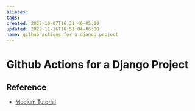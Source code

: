 ```yaml
---
aliases: 
tags: 
created: 2022-10-07T16:31:46-05:00
updated: 2022-11-16T16:51:04-06:00
name: github actions for a django project
---
```

# Github Actions for a Django Project

## Reference
- [Medium Tutorial](https://medium.com/intelligentmachines/github-actions-end-to-end-ci-cd-pipeline-for-django-5d48d6f00abf)
